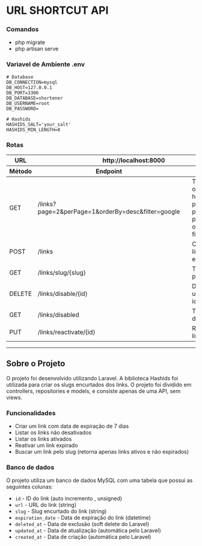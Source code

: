 # URL SHORTCUT API

### Comandos
* php migrate
* php artisan serve

### Variavel de Ambiente .env

``` .env
# Database
DB_CONNECTION=mysql
DB_HOST=127.0.0.1
DB_PORT=3306
DB_DATABASE=shortener
DB_USERNAME=root
DB_PASSWORD=

# Hashids
HASHIDS_SALT='your_salt'
HASHIDS_MIN_LENGTH=8
```

### Rotas


<table>
    <thead>
        <tr>
            <th>URL</th>
            <th colspan="3">http://localhost:8000<th>
        </tr>
        <tr>
            <th>Método</th>
            <th>Endpoint<th>
            <th>Descrição</th>
        </tr>
    </thead>
    <tbody>
        <tr>
            <td>GET</td>
            <td>/links?page=2&perPage=1&orderBy=desc&filter=google<td>
            <td>Tráz apenas os links habilitados, pode-se passar a páginação, a orderm e filtrar por url</td>
        </tr>
        <tr>
            <td>POST</td>
            <td>/links<td>
            <td>Cria um novo link encurtado</td>
        </tr>
        <tr>
            <td>GET</td>
            <td>/links/slug/{slug}<td>
            <td>Traz o link pelo slug</td>
        </tr>
        <tr>
            <td>DELETE</td>
            <td>/links/disable/{id}<td>
            <td>Desabilita um link pelo id</td>
        </tr>
         <tr>
            <td>GET</td>
            <td>/links/disabled<td>
            <td>Tráz os links desabilitados</td>
        </tr>
        <tr>
            <td>PUT</td>
            <td>/links/reactivate/{id}<td>
            <td>Reativa um link expirado</td>
        </tr>
    </tbody>
</table>

<hr/>

## Sobre o Projeto

  O projeto foi desenvolvido utilizando Laravel. A biblioteca Hashids foi utilizada para criar os slugs encurtados dos links. O projeto foi dividido em controllers, repositories e models, e consiste apenas de uma API, sem views.

### Funcionalidades
- Criar um link com data de expiração de 7 dias
- Listar os links não desativados
- Listar os links ativados
- Reativar um link expirado
- Buscar um link pelo slug (retorna apenas links ativos e não expirados)

### Banco de dados
O projeto utiliza um banco de dados MySQL com uma tabela que possui as seguintes colunas:

- `id` - ID do link (auto incremento , unsigned)
- `url` - URL do link (string)
- `slug` - Slug encurtado do link (string)
- `expiration_date` - Data de expiração do link (datetime)
- `deleted_at` - Data de exclusão (soft delete do Laravel)
- `updated_at` - Data de atualização (automática pelo Laravel)
- `created_at` - Data de criação (automática pelo Laravel)
